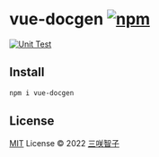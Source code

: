 # vue-docgen [![npm](https://img.shields.io/npm/v/vue-docgen.svg)](https://npmjs.com/package/vue-docgen)

[![Unit Test](https://github.com/sxzz/vue-docgen/actions/workflows/unit-test.yml/badge.svg)](https://github.com/sxzz/vue-docgen/actions/workflows/unit-test.yml)

## Install

```bash
npm i vue-docgen
```

## License

[MIT](./LICENSE) License © 2022 [三咲智子](https://github.com/sxzz)
